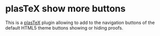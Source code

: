 # plasTeX show more buttons

This is a [plasTeX](https://github.com/plastex/plastex/) plugin allowing
to add to the navigation buttons of the default HTML5 theme buttons
showing or hiding proofs.


